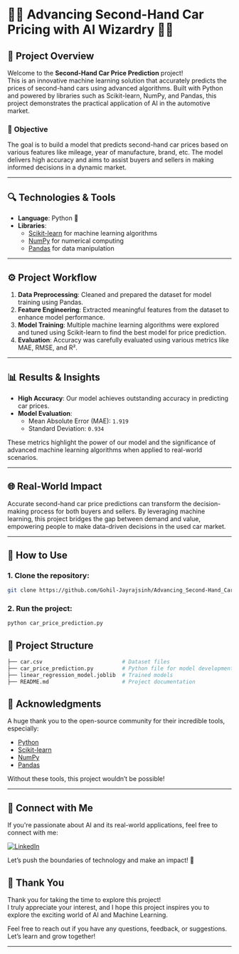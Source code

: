 # 🚗✨ Advancing Second-Hand Car Pricing with AI Wizardry 🚗✨

## 🚀 Project Overview

Welcome to the **Second-Hand Car Price Prediction** project!  
This is an innovative machine learning solution that accurately predicts the prices of second-hand cars using advanced algorithms. Built with Python and powered by libraries such as Scikit-learn, NumPy, and Pandas, this project demonstrates the practical application of AI in the automotive market.

### 🎯 **Objective**
The goal is to build a model that predicts second-hand car prices based on various features like mileage, year of manufacture, brand, etc. The model delivers high accuracy and aims to assist buyers and sellers in making informed decisions in a dynamic market.

---

## 🔍 **Technologies & Tools**

- **Language**: Python 🐍
- **Libraries**:
  - [Scikit-learn](https://scikit-learn.org/) for machine learning algorithms
  - [NumPy](https://numpy.org/) for numerical computing
  - [Pandas](https://pandas.pydata.org/) for data manipulation

---

## ⚙️ **Project Workflow**

1. **Data Preprocessing**: Cleaned and prepared the dataset for model training using Pandas.
2. **Feature Engineering**: Extracted meaningful features from the dataset to enhance model performance.
3. **Model Training**: Multiple machine learning algorithms were explored and tuned using Scikit-learn to find the best model for price prediction.
4. **Evaluation**: Accuracy was carefully evaluated using various metrics like MAE, RMSE, and R².

---

## 📊 **Results & Insights**

- **High Accuracy**: Our model achieves outstanding accuracy in predicting car prices.
- **Model Evaluation**:
  - Mean Absolute Error (MAE): `1.919`
  - Standard Deviation: `0.934`


These metrics highlight the power of our model and the significance of advanced machine learning algorithms when applied to real-world scenarios.

---

## 🌐 **Real-World Impact**

Accurate second-hand car price predictions can transform the decision-making process for both buyers and sellers. By leveraging machine learning, this project bridges the gap between demand and value, empowering people to make data-driven decisions in the used car market.

---












## 🔧 **How to Use**

### 1. Clone the repository:
```bash
git clone https://github.com/Gohil-Jayrajsinh/Advancing_Second-Hand_Car_Pricing_with_AI_Wizardry.git
```
### 2. Run the project:
```bash
python car_price_prediction.py
```



















## 📂 **Project Structure**

```bash
├── car.csv                         # Dataset files
├── car_price_prediction.py         # Python file for model development
├── linear_regression_model.joblib  # Trained models
├── README.md                       # Project documentation
```

## 🙌 **Acknowledgments**

A huge thank you to the open-source community for their incredible tools, especially:

- [Python](https://www.python.org/)
- [Scikit-learn](https://scikit-learn.org/)
- [NumPy](https://numpy.org/)
- [Pandas](https://pandas.pydata.org/)

Without these tools, this project wouldn’t be possible!

---

## 🔗 **Connect with Me**

If you're passionate about AI and its real-world applications, feel free to connect with me:

 [![LinkedIn](https://img.shields.io/badge/LinkedIn-0077B5?logo=linkedin&logoColor=white)](https://www.linkedin.com/in/gohil-jayrajsinh/)


Let’s push the boundaries of technology and make an impact! 🚀


## 🙏 **Thank You**

Thank you for taking the time to explore this project!  
I truly appreciate your interest, and I hope this project inspires you to explore the exciting world of AI and Machine Learning. 

Feel free to reach out if you have any questions, feedback, or suggestions. Let’s learn and grow together!

---

